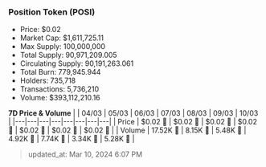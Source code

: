 
  ### Position Token (POSI)
  - Price: $0.02
  - Market Cap: $1,611,725.11
  - Max Supply: 100,000,000
  - Total Supply: 90,971,209.005
  - Circulating Supply: 90,191,263.061
  - Total Burn: 779,945.944
  - Holders: 735,718
  - Transactions: 5,736,210
  - Volume: $393,112,210.16

  **7D Price & Volume**
  | | 04&#x2F;03 | 05&#x2F;03 | 06&#x2F;03 | 07&#x2F;03 | 08&#x2F;03 | 09&#x2F;03 | 10&#x2F;03 |
  |---|---|---|---|---|---|---|---|
  | Price | $0.02 🚀 | $0.02 🔻 | $0.02 🚀 | $0.02 🚀 | $0.02 🚀 | $0.02 🚀 | $0.02 🚀 |
  | Volume | 17.52K 🚀 | 8.15K 🔻 | 5.48K 🔻 | 4.92K 🔻 | 7.74K 🚀 | 3.34K 🔻 | 5.28K 🚀 |

  > updated_at: Mar 10, 2024 6:07 PM
